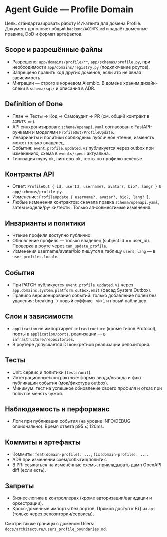 # Agent Guide — Profile Domain

Цель: стандартизировать работу ИИ‑агента для домена Profile. Документ дополняет общий `backend/AGENTS.md` и задаёт доменные правила, DoD и формат артефактов.

## Scope и разрешённые файлы
- Разрешено: `app/domains/profile/**`, `app/schemas/profile.py`, при необходимости `app/domains/registry.py` (подключение роутов).
- Запрещено править код других доменов, если это не явная зависимость.
- Миграции — строго в корневом Alembic. В домене храним дизайн-спеки в `schema/sql/` и описания в ADR.

## Definition of Done
- План → Тесты → Код → Самоаудит → PR (см. общий контракт в `AGENTS.md`).
- API синхронизирован: `schema/openapi.yaml` согласован с FastAPI-ручками и моделями `ProfileOut/ProfileUpdate`.
- Инварианты и политики соблюдены: публичное чтение, изменять может только владелец.
- События: `event.profile.updated.v1` публикуется через outbox при изменениях; схема в `events/specs` актуальна.
- Типизация mypy ok, линтеры ok, тесты по профилю зелёные.

## Контракты API
- Ответ: `ProfileOut { id, userId, username?, avatar?, bio?, lang? }` в `app/schemas/profile.py`.
- Изменение: `ProfileUpdate { username?, avatar?, bio?, lang? }`.
- Любые изменения контрактов: сначала правка `schema/openapi.yaml`, затем модели/ручки/тесты. Только ап‑совместимые изменения.

## Инварианты и политики
- Чтение профиля доступно публично.
- Обновление профиля — только владелец (subject.id == user_id). Проверка в роуте через `can_update_profile`.
- Изменения username/avatar/bio пишутся в таблицу `users`; `lang` — в `user_profiles.locale`.

## События
- При PATCH публикуется `event.profile.updated.v1` через `app.domains.system.platform.outbox.emit` (фасад System Outbox).
- Правило версионирования событий: только добавление полей без удаления; breaking → новый суффикс `.vN+1` и новый паблишер.

## Слои и зависимости
- `application` не импортирует `infrastructure` (кроме типов Protocol), порты в `application/ports`, реализации — в `infrastructure/repositories`.
- В роутере допускается DI конкретной реализации репозитория.

## Тесты
- Unit: сервис и политики (`tests/unit`).
- Интеграционные/контрактные: формы ввода/вывода и факт публикации события (мок/фикстура outbox).
- Минимум: тест на успешное обновление своего профиля и отказ при попытке менять чужой.

## Наблюдаемость и перформанс
- Логи при публикации события (на уровне INFO/DEBUG опционально). Время ответа p95 ⩽ 120ms.

## Коммиты и артефакты
- Коммиты: `feat(domain-profile): ...`, `fix(domain-profile): ...`.
- ADR при изменении схем/событий/политик.
- В PR: ссылаться на изменённые схемы, прикладывать дамп OpenAPI diff (если есть).

## Запреты
- Бизнес‑логика в контроллерах (кроме авторизации/валидации и оркестрации).
- Кросс‑доменные импорты без портов. Прямой доступ к БД из `api` (только через репозитории/сервисы).

Смотри также границы с доменом Users: `docs/architecture/users_profile_boundaries.md`.
